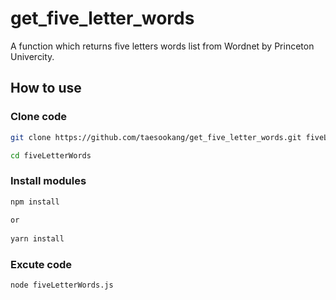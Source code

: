 # get_five_letter_words

A function which returns five letters words list from Wordnet by Princeton Univercity.

## How to use

### Clone code
```zsh
git clone https://github.com/taesookang/get_five_letter_words.git fiveLetterWords

cd fiveLetterWords
```

### Install modules
```zsh
npm install
  
or
  
yarn install
```

### Excute code
```zsh
node fiveLetterWords.js
```
